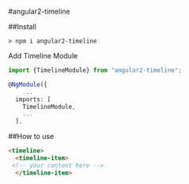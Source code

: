 #angular2-timeline

##Install

```
> npm i angular2-timeline
```

Add Timeline Module
```typescript
import {TimelineModule} from "angular2-timeline"; 

@NgModule({
    ...
  imports: [
    TimelineModule,
    ...
  ],
```
##How to use
```html
<timeline>
  <timeline-item>
 <!-- your content here -->
  </timeline-item>
```


